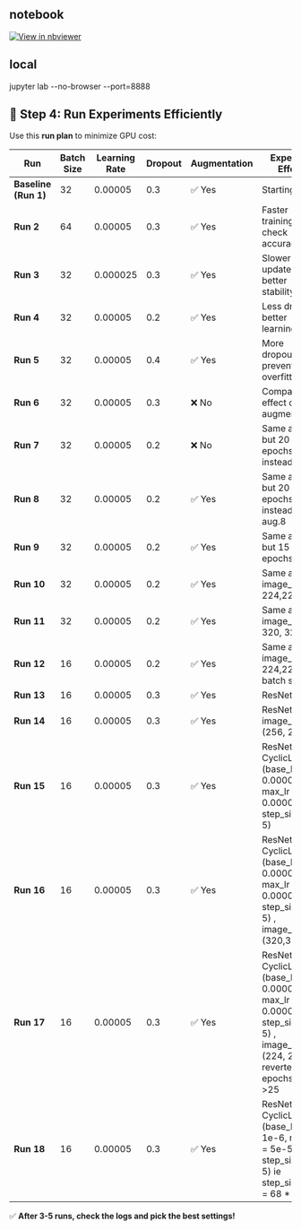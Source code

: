 ## notebook

[![View in nbviewer](https://img.shields.io/badge/View%20Notebook-nbviewer-orange)](https://nbviewer.org/github/mm-camelcase/detectodog/blob/main/detectodog_colab.ipynb)


## local

jupyter lab --no-browser --port=8888


## 📌 Step 4: Run Experiments Efficiently

Use this **run plan** to minimize GPU cost:

| **Run** | **Batch Size** | **Learning Rate** | **Dropout** | **Augmentation** | **Expected Effect** |
|---------|--------------|-----------------|------------|---------------|-----------------|
| **Baseline (Run 1)** | 32 | 0.00005 | 0.3 | ✅ Yes | Starting point |
| **Run 2** | 64 | 0.00005 | 0.3 | ✅ Yes | Faster training, check accuracy |
| **Run 3** | 32 | 0.000025 | 0.3 | ✅ Yes | Slower updates, better stability? |
| **Run 4** | 32 | 0.00005 | 0.2 | ✅ Yes | Less dropout, better learning? |
| **Run 5** | 32 | 0.00005 | 0.4 | ✅ Yes | More dropout, prevents overfitting? |
| **Run 6** | 32 | 0.00005 | 0.3 | ❌ No | Compare effect of augmentation |
| **Run 7** | 32 | 0.00005 | 0.2 | ❌ No | Same as 4, but 20 epochs instead 10 |
| **Run 8** | 32 | 0.00005 | 0.2 | ✅ Yes | Same as 4, but 20 epochs instead 10, aug.8  |
| **Run 9** | 32 | 0.00005 | 0.2 | ✅ Yes | Same as 4, but 15 epochs |
| **Run 10** | 32 | 0.00005 | 0.2 | ✅ Yes | Same as 4, image_size 224,224  |
| **Run 11** | 32 | 0.00005 | 0.2 | ✅ Yes | Same as 4, image_size 320, 320  |
| **Run 12** | 16 | 0.00005 | 0.2 | ✅ Yes | Same as 4, image_size 224,224, batch size 16  |
| **Run 13** | 16 | 0.00005 | 0.3 | ✅ Yes | ResNet50  |
| **Run 14** | 16 | 0.00005 | 0.3 | ✅ Yes | ResNet50 , image_size = (256, 256) |
| **Run 15** | 16 | 0.00005 | 0.3 | ✅ Yes | ResNet50 , CyclicLR (base_lr = 0.00001, max_lr = 0.00005, step_size = 5) |
| **Run 16** | 16 | 0.00005 | 0.3 | ✅ Yes | ResNet50 , CyclicLR (base_lr = 0.00001, max_lr = 0.00005, step_size = 5) , image_size = (320,320)|
| **Run 17** | 16 | 0.00005 | 0.3 | ✅ Yes | ResNet50 , CyclicLR (base_lr = 0.00001, max_lr = 0.00005, step_size = 5) , image_size = (224, 224) reverted, epochs 20->25|
| **Run 18** | 16 | 0.00005 | 0.3 | ✅ Yes | ResNet50 , CyclicLR (base_lr = 1e-6, max_lr = 5e-5, step_size = 5)   ie step_size_up = 68 * 5 |

✅ **After 3-5 runs, check the logs and pick the best settings!**